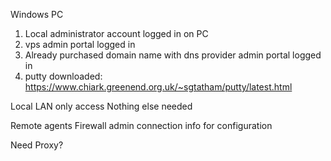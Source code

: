 Windows PC

1. Local administrator account logged in on PC
2. vps admin portal logged in
3. Already purchased domain name with dns provider admin portal logged in
4. putty downloaded: https://www.chiark.greenend.org.uk/~sgtatham/putty/latest.html


Local LAN only access
Nothing else needed

Remote agents
Firewall admin connection info for configuration

Need Proxy?
